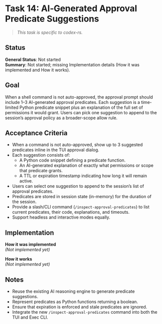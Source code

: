 # Task 14: AI‑Generated Approval Predicate Suggestions

> *This task is specific to codex-rs.*

## Status

**General Status**: Not started  
**Summary**: Not started; missing Implementation details (How it was implemented and How it works).

## Goal

When a shell command is not auto-approved, the approval prompt should include 1–3 AI-generated approval predicates. Each suggestion is a time-limited Python predicate snippet plus an explanation of the full set of permissions it would grant. Users can pick one suggestion to append to the session’s approval policy as a broader-scope allow rule.

## Acceptance Criteria

- When a command is not auto-approved, show up to 3 suggested predicates inline in the TUI approval dialog.
- Each suggestion consists of:
  - A Python code snippet defining a predicate function.
  - An AI-generated explanation of exactly what permissions or scope that predicate grants.
  - A TTL or expiration timestamp indicating how long it will remain active.
- Users can select one suggestion to append to the session’s list of approval predicates.
- Predicates are stored in session state (in-memory) for the duration of the session.
- Provide a slash/CLI command (`/inspect-approval-predicates`) to list current predicates, their code, explanations, and timeouts.
- Support headless and interactive modes equally.

## Implementation

**How it was implemented**  
*(Not implemented yet)*

**How it works**  
*(Not implemented yet)*

## Notes

- Reuse the existing AI reasoning engine to generate predicate suggestions.
- Represent predicates as Python functions returning a boolean.
- Ensure that expiration is enforced and stale predicates are ignored.
- Integrate the new `/inspect-approval-predicates` command into both the TUI and Exec CLI.